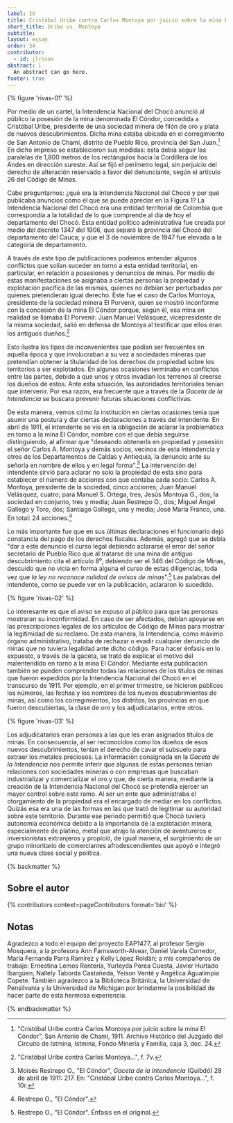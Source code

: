 ```yaml
---
label: IV
title: Cristóbal Uribe contra Carlos Montoya por juicio sobre la mina El Cóndor
short_title: Uribe vs. Montoya
subtitle: 
layout: essay
order: 34
contributor:
  - id: jlrivas
abstract: |
  An abstract can go here.
footer: true
---
```


{% figure 'rivas-01' %}

Por medio de un cartel, la Intendencia Nacional del Chocó anunció al público la posesión de la mina denominada El Cóndor, concedida a Cristóbal Uribe, presidente de una sociedad minera de filón de oro y plata de nuevos descubrimientos. Dicha mina estaba ubicada en el corregimiento de San Antonio de Chamí, distrito de Pueblo Rico, provincia del San Juan.[^1] En dicho impreso se establecieron sus medidas: esta debía seguir las paralelas de 1,800 metros de los rectángulos hacia la Cordillera de los Andes en dirección sureste. Así se fijó el perímetro legal, sin perjuicio del derecho de alteración reservado a favor del denunciante, según el artículo 26 del Código de Minas.

Cabe preguntarnos: ¿qué era la Intendencia Nacional del Chocó y por qué publicaba anuncios como el que se puede apreciar en la Figura 1? La Intendencia Nacional del Chocó era una entidad territorial de Colombia que correspondía a la totalidad de lo que comprende al día de hoy el departamento del Chocó. Esta entidad político administrativa fue creada por medio del decreto 1347 del 1906, que separó la provincia del Chocó del departamento del Cauca; y que el 3 de noviembre de 1947 fue elevada a la categoría de departamento.

A través de este tipo de publicaciones podemos entender algunos conflictos que solían suceder en torno a esta entidad territorial, en particular, en relación a posesiones y denuncios de minas. Por medio de estas manifestaciones se asignaba a ciertas personas la propiedad y explotación pacífica de las mismas, quienes no debían ser perturbadas por quienes pretendieran igual derecho. Este fue el caso de Carlos Montoya, presidente de la sociedad minera El Porvenir, quien se mostró inconforme con la concesión de la mina El Cóndor porque, según él, esa mina en realidad se llamaba El Porvenir. Juan Manuel Velásquez, vicepresidente de la misma sociedad, salió en defensa de Montoya al testificar que ellos eran los antiguos dueños.[^2]

Esto ilustra los tipos de inconvenientes que podían ser frecuentes en aquella época y que involucraban a su vez a sociedades mineras que pretendían obtener la titularidad de los derechos de propiedad sobre los territorios a ser explotados. En algunas ocasiones terminaba en conflictos entre las partes, debido a que unos y otros invadían los terrenos al creerse los dueños de estos. Ante esta situación, las autoridades territoriales tenían que intervenir. Por esa razón, era frecuente que a través de la _Gaceta de la Intendencia_ se buscara prevenir futuras situaciones conflictivas.

De esta manera, vemos cómo la institución en ciertas ocasiones tenía que asumir una postura y dar ciertas declaraciones a través del intendente. En abril de 1911, el intendente se vio en la obligación de aclarar la problemática en torno a la mina El Cóndor, nombre con el que debía seguirse distinguiendo, al afirmar que "deseando obtenerla en propiedad y posesión el señor Carlos A. Montoya y demás socios, vecinos de esta Intendencia y otros de los Departamentos de Caldas y Antioquia, la denuncio ante su señoría en nombre de ellos y en legal forma".[^3] La intervención del intendente sirvió para aclarar no solo la propiedad de esta sino para establecer el número de acciones con que contaba cada socio: Carlos A. Montoya, presidente de la sociedad, cinco acciones; Juan Manuel Velásquez, cuatro; para Manuel S. Ortega, tres; Jesús Montoya G., dos; la sociedad en conjunto, tres y media; Juan Restrepo O., dos; Miguel Ángel Gallego y Toro, dos; Santiago Gallego, una y media; José María Franco, una. En total: 24 acciones.[^4]

Lo más importante fue que en sus últimas declaraciones el funcionario dejó constancia del pago de los derechos fiscales. Además, agregó que se debía "dar a este denuncio el curso legal debiendo aclararse el error del señor secretario de Pueblo Rico que al tratarse de una mina de antiguo descubrimiento cita el artículo 8⁰, debiendo ser el 346 del Código de Minas, descuido que no vicia en forma alguna el curso de estas diligencias, toda vez que _la ley no reconoce nulidad de avisos de minas_".[^5] Las palabras del intendente, como se puede ver en la publicación, aclararon lo sucedido.

{% figure 'rivas-02' %}

Lo interesante es que el aviso se expuso al público para que las personas mostraran su inconformidad. En caso de ser afectados, debían apoyarse en las prescripciones legales de los artículos de Código de Minas para mostrar la legitimidad de su reclamo. De esta manera, la Intendencia, como máximo órgano administrativo, trataba de rechazar o evadir cualquier denuncio de minas que no tuviera legalidad ante dicho código. Para hacer énfasis en lo expuesto, a través de la gaceta, se trató de explicar el motivo del malentendido en torno a la mina El Cóndor. Mediante esta publicación también se pueden comprender todas las relaciones de los títulos de minas que fueron expedidos por la Intendencia Nacional del Chocó en el transcurso de 1911. Por ejemplo, en el primer trimestre, se hicieron públicos los números, las fechas y los nombres de los nuevos descubrimientos de minas, así como los corregimientos, los distritos, las provincias en que fueron descubiertas, la clase de oro y los adjudicatarios, entre otros.

{% figure 'rivas-03' %}

Los adjudicatarios eran personas a las que les eran asignados títulos de minas. En consecuencia, al ser reconocidos como los dueños de esos nuevos descubrimientos, tenían el derecho de cavar el subsuelo para extraer los metales preciosos. La información consignada en la _Gaceta de la Intendencia_ nos permite inferir que algunas de estas personas tenían relaciones con sociedades mineras o con empresas que buscaban industrializar y comercializar el oro y que, de cierta manera, mediante la creación de la Intendencia Nacional del Chocó se pretendía ejercer un mayor control sobre este ramo. Al ser un ente que administraba el otorgamiento de la propiedad era el encargado de mediar en los conflictos. Quizás esa era una de las formas en las que trató de legitimar su autoridad sobre este territorio. Durante ese periodo permitió que Chocó tuviera autonomía económica debido a la importancia de la explotación minera, especialmente de platino, metal que atrajo la atención de aventureros e inversionistas extranjeros y propició, de igual manera, el surgimiento de un grupo minoritario de comerciantes afrodescendientes que apoyó e integró una nueva clase social y política.

{% backmatter %}

## Sobre el autor

{% contributors context=pageContributors format='bio' %}

## Notas

Agradezco a todo el equipo del proyecto EAP1477, al profesor Sergio Mosquera, a la profesora Ann Farnsworth-Alvear, Daniel Varela Corredor, María Fernanda Parra Ramírez y Kelly López Roldán; a mis compañeros de trabajo: Ernestina Lemos Rentería, Yurleyda Perea Cuesta, Javier Hurtado Ibargüen, Nallely Taborda Castañeda, Yeison Venté y Angélica Agualimpia Copete. También agradezco a la Biblioteca Británica, la Universidad de Pensilvania y la Universidad de Michigan por brindarme la posibilidad de hacer parte de esta hermosa experiencia.

[^1]: "Cristóbal Uribe contra Carlos Montoya por juicio sobre la mina El Cóndor", San Antonio de Chamí, 1911. Archivo Histórico del Juzgado del Circuito de Istmina, Istmina, Fondo Minería y Familia, caja 3, doc. 24.

[^2]: "Cristóbal Uribe contra Carlos Montoya…", f. 7v.

[^3]: Moisés Restrepo O., "El Cóndor", _Gaceta de la Intendencia_ (Quibdó) 28 de abril de 1911: 217. En: "Cristóbal Uribe contra Carlos Montoya…", f. 10r.

[^4]: Restrepo O., "El Cóndor".

[^5]: Restrepo O., "El Cóndor". Énfasis en el original.

{% endbackmatter %}